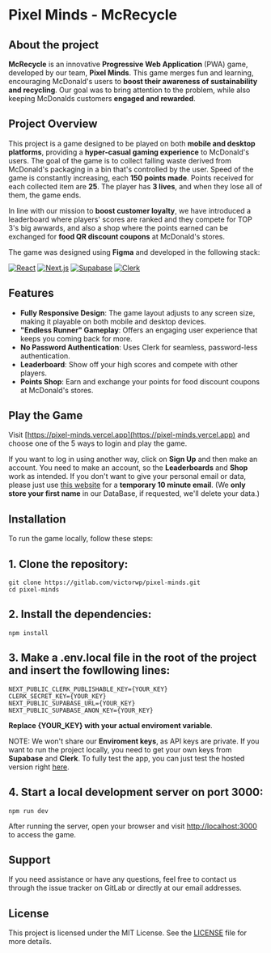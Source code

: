 # Pixel Minds - McRecycle

## About the project

**McRecycle** is an innovative **Progressive Web Application** (PWA) game, developed by our team, **Pixel Minds**. This game merges fun and learning, encouraging McDonald's users to **boost their awareness of sustainability and recycling**. Our goal was to bring attention to the problem, while also keeping McDonalds customers **engaged and rewarded**.

## Project Overview

This project is a game designed to be played on both **mobile and desktop platforms**, providing a **hyper-casual gaming experience** to McDonald's users. The goal of the game is to collect falling waste derived from McDonald's packaging in a bin that's controlled by the user. Speed of the game is constantly increasing, each **150 points made**. Points received for each collected item are **25**. The player has **3 lives**, and when they lose all of them, the game ends.

In line with our mission to **boost customer loyalty**, we have introduced a leaderboard where players' scores are ranked and they compete for TOP 3's big awwards, and also a shop where the points earned can be exchanged for **food QR discount coupons** at McDonald's stores.

The game was designed using **Figma** and developed in the following stack:

[![React](https://img.shields.io/badge/React-18-blue)](https://reactjs.org/)
[![Next.js](https://img.shields.io/badge/Next.js-13-lightgrey)](https://nextjs.org/)
[![Supabase](https://img.shields.io/badge/Supabase-2-yellow)](https://supabase.io/)
[![Clerk](https://img.shields.io/badge/Clerk-4-orange)](https://clerk.dev/)

## Features

- **Fully Responsive Design**: The game layout adjusts to any screen size, making it playable on both mobile and desktop devices.
- **"Endless Runner" Gameplay**: Offers an engaging user experience that keeps you coming back for more.
- **No Password Authentication**: Uses Clerk for seamless, password-less authentication.
- **Leaderboard**: Show off your high scores and compete with other players.
- **Points Shop**: Earn and exchange your points for food discount coupons at McDonald's stores.

## Play the Game

Visit [https://pixel-minds.vercel.app](https://pixel-minds.vercel.app) and choose one of the 5 ways to login and play the game.


If you want to log in using another way, click on **Sign Up** and then make an account. You need to make an account, so the **Leaderboards** and **Shop** work as intended. If you don't want to give your personal email or data, please just use [this website](https://10minutemail.com) for a **temporary 10 minute email**. (We **only store your first name** in our DataBase, if requested, we'll delete your data.)

## Installation

To run the game locally, follow these steps:

## 1. Clone the repository:

```shell
git clone https://gitlab.com/victorwp/pixel-minds.git
cd pixel-minds
```

## 2. Install the dependencies:

```shell
npm install
```
## 3. Make a .env.local file in the root of the project and insert the fowllowing lines:

```shell
NEXT_PUBLIC_CLERK_PUBLISHABLE_KEY={YOUR_KEY}
CLERK_SECRET_KEY={YOUR_KEY}
NEXT_PUBLIC_SUPABASE_URL={YOUR_KEY}
NEXT_PUBLIC_SUPABASE_ANON_KEY={YOUR_KEY}
```

**Replace {YOUR_KEY} with your actual enviroment variable**.


NOTE: We won't share our **Enviroment keys**, as API keys are private. If you want to run the project locally, you need to get your own keys from **Supabase** and **Clerk**. To fully test the app, you can just test the hosted version right [here](https://pixel-minds.vercel.app).


## 4. Start a local development server on port 3000:

```shell
npm run dev
```

After running the server, open your browser and visit [http://localhost:3000](http://localhost:3000) to access the game.

## Support

If you need assistance or have any questions, feel free to contact us through the issue tracker on GitLab or directly at our email addresses.

## License

This project is licensed under the MIT License. See the [LICENSE](./LICENSE) file for more details.

